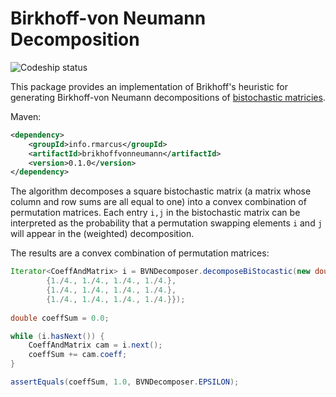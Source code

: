 # Birkhoff-von Neumann Decomposition

![Codeship status](https://codeship.com/projects/6d90aaa0-792d-0134-382a-3a1a91268848/status?branch=master)

This package provides an implementation of Brikhoff's heuristic for generating Birkhoff-von Neumann decompositions of [bistochastic matricies](https://en.wikipedia.org/wiki/Doubly_stochastic_matrix).

Maven:
```xml
<dependency>
    <groupId>info.rmarcus</groupId>
	<artifactId>brikhoffvonneumann</artifactId>
	<version>0.1.0</version>
</dependency>
```

The algorithm decomposes a square bistochastic matrix (a matrix whose column and row sums are all equal to one) into a convex combination of permutation matrices. Each entry `i,j` in the bistochastic matrix can be interpreted as the probability that a permutation swapping elements `i` and `j` will appear in the (weighted) decomposition.




The results are a convex combination of permutation matrices:
```java
Iterator<CoeffAndMatrix> i = BVNDecomposer.decomposeBiStocastic(new double[][] {{1./4., 1./4., 1./4., 1./4.}, 
		{1./4., 1./4., 1./4., 1./4.}, 
		{1./4., 1./4., 1./4., 1./4.},
		{1./4., 1./4., 1./4., 1./4.}});
		
double coeffSum = 0.0;

while (i.hasNext()) {
	CoeffAndMatrix cam = i.next();
	coeffSum += cam.coeff;
}

assertEquals(coeffSum, 1.0, BVNDecomposer.EPSILON);
```
